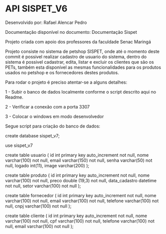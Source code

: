 
# API SISPET_V6

Desenvolvido por: Rafael Alencar Pedro

Documentação disponível no documento: Documentação Sispet

Projeto criada com apoio dos professores da faculdade Senac Maringá

Projeto consiste no sistema de petshop SISPET, onde até o momento deste commit é possivel realizar cadastro de usuario do sistema, dentro do sistema é possivel cadastrar, edita, listar e excluir os clientes que são os PETs, também esta disponível as mesmas funcionalidades para os produtos usados no petshop e os fornecedores destes produtos. 


Para rodar o projeto é preciso atentar-se a alguns detalhes: 

1 - Subir o banco de dados localmente conforme o script descrito aqui no Readme. 

2 - Verificar a conexão com a porta 3307

3 - Colocar o windows em modo desenvolvedor







Segue script para criação do banco de dados:

create database sispet_v7;

use sispet_v7

create table usuario (
	id int primary key auto_increment not null,
	nome varchar(100) not null,
	email varchar(150) not null,
	senha varchar(50) not null,
	logado int(11),
	image varchar(200)
);

create table produto (
	id int primary key auto_increment not null,
	nome varchar(100) not null,
	preco double (19,3) not null,
	data_cadastro datetime not null,
	setor varchar(100) not null
);

create table fornecedor (
	id int primary key auto_increment not null,
	nome varchar(100) not null,
	email varchar(100) not null,
	telefone varchar(100) not null,
	cnpj varchar(100) not null
);

create table cliente (
	id int primary key auto_increment not null,
	nome varchar(100) not null,
	cpf varchar(100) not null, 
	telefone varchar(100) not null,
	email varchar(100) not null
);




